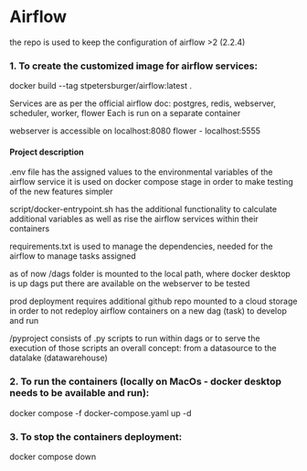 # Airflow
the repo is used to keep the configuration of airflow >2 (2.2.4)


### 1. To create the customized image for airflow services:

docker build --tag stpetersburger/airflow:latest .

Services are as per the official airflow doc: postgres, redis, webserver, scheduler, worker, flower
Each is run on a separate container

webserver is accessible on localhost:8080
flower - localhost:5555

#### Project description

.env file has the assigned values to the environmental variables of the airflow service
it is used on docker compose stage in order to make testing of the new features simpler

script/docker-entrypoint.sh has the additional functionality to calculate additional variables
as well as rise the airflow services within their containers

requirements.txt is used to manage the dependencies, needed for the airflow to manage tasks assigned

as of now /dags folder is mounted to the local path, where docker desktop is up
dags put there are available on the webserver to be tested

prod deployment requires additional github repo mounted to a cloud storage in order to not redeploy
airflow containers on a new dag (task) to develop and run

/pyproject consists of .py scripts to run within dags or to serve the execution of those scripts
an overall concept: from a datasource to the datalake (datawarehouse)

### 2. To run the containers (locally on MacOs - docker desktop needs to be available and run):

docker compose -f docker-compose.yaml up -d

### 3. To stop the containers deployment:

docker compose down